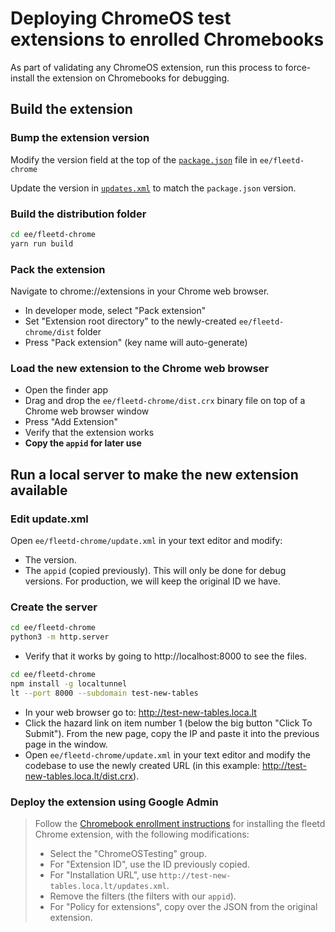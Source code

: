 # Deploying ChromeOS test extensions to enrolled Chromebooks

As part of validating any ChromeOS extension, run this process to force-install the extension on Chromebooks for debugging.

## Build the extension

### Bump the extension version

Modify the version field at the top of the [`package.json`](https://github.com/fleetdm/fleet/blob/main/ee/fleetd-chrome/package.json) file in `ee/fleetd-chrome`

Update the version in [`updates.xml`](https://github.com/fleetdm/fleet/blob/main/ee/fleetd-chrome/updates.xml) to match the `package.json` version.

### Build the distribution folder

```sh
cd ee/fleetd-chrome
yarn run build
```

### Pack the extension

Navigate to chrome://extensions in your Chrome web browser.
- In developer mode, select "Pack extension"
- Set "Extension root directory" to the newly-created `ee/fleetd-chrome/dist` folder
- Press "Pack extension" (key name will auto-generate)

### Load the new extension to the Chrome web browser

- Open the finder app 
- Drag and drop the `ee/fleetd-chrome/dist.crx` binary file on top of a Chrome web browser window
- Press "Add Extension"
- Verify that the extension works
- **Copy the `appid` for later use**

## Run a local server to make the new extension available

### Edit update.xml
Open `ee/fleetd-chrome/update.xml` in your text editor and modify:
- The version.
- The `appid` (copied previously). This will only be done for debug versions. For production, we will keep the original ID we have.

### Create the server

```sh
cd ee/fleetd-chrome
python3 -m http.server
```
- Verify that it works by going to http://localhost:8000 to see the files.

```sh
cd ee/fleetd-chrome
npm install -g localtunnel
lt --port 8000 --subdomain test-new-tables
```
- In your web browser go to: http://test-new-tables.loca.lt
- Click the hazard link on item number 1 (below the big button "Click To Submit"). From the new page, copy the IP and paste it into the previous page in the window.
- Open `ee/fleetd-chrome/update.xml` in your text editor and modify the codebase to use the newly created URL (in this example: http://test-new-tables.loca.lt/dist.crx).

### Deploy the extension using Google Admin

> Follow the [Chromebook enrollment instructions](https://fleetdm.com/docs/using-fleet/enroll-hosts#enroll-chromebooks) for installing the fleetd Chrome extension, with the following modifications:
> + Select the "ChromeOSTesting" group.
> + For "Extension ID", use the ID previously copied.
> + For "Installation URL", use `http://test-new-tables.loca.lt/updates.xml`.
> + Remove the filters (the filters with our `appid`).
> + For "Policy for extensions", copy over the JSON from the original extension.

<meta name="pageOrderInSection" value="750">
